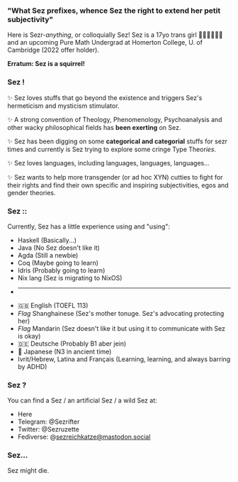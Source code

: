 ### "What Sez prefixes, whence Sez the right to extend her petit subjectivity"
Here is Sezr-*anything*, or colloquially Sez! Sez is a 17yo trans girl 🏳️‍⚧️🏳️‍⚧️🏳️‍⚧️ and an upcoming Pure Math Undergrad at Homerton College, U. of Cambridge (2022 offer holder). 

**Erratum: Sez is a squirrel!**

### Sez !
✨ Sez loves stuffs that go beyond the existence and triggers Sez's hermeticism and mysticism stimulator. 

✨ A strong convention of Theology, Phenomenology, Psychoanalysis and other wacky philosophical fields has **been exerting** on Sez.

✨ Sez has been digging on some **categorical and categorial** stuffs for sezr times and currently is Sez trying to explore some cringe Type Theor*ies*.

✨ Sez loves languages, including languages, languages, languages...

✨ Sez wants to help more transgender (or ad hoc XYN) cutties to fight for their rights and find their own specific and inspiring subjectivities, egos and gender theories.

### Sez ::
Currently, Sez has a little experience using and "using":
* Haskell (Basically...)
* Java (No Sez doesn't like it) 
* Agda (Still a newbie)
* Coq (Maybe going to learn)
* Idris (Probably going to learn)
* Nix lang (Sez is migrating to NixOS)
* -----------------
* 🇬🇧 English (TOEFL 113)
* *Flag* Shanghainese (Sez's mother tonuge. Sez's advocating protecting her)
* *Flag* Mandarin (Sez doesn't like it but using it to communicate with Sez is okay)
* 🇩🇪 Deutsche (Probably B1 aber jein)
* 🎌 Japanese (N3 in ancient time)
* Ivrit/Hebrew, Latina and Français (Learning, learning, and always barring by ADHD)

### Sez ?
You can find a Sez / an artificial Sez / a wild Sez at:
* Here
* Telegram: @Sezrifter
* Twitter: @Sezruzette
* Fediverse: @sezreichkatze@mastodon.social

### Sez...
Sez might die.
